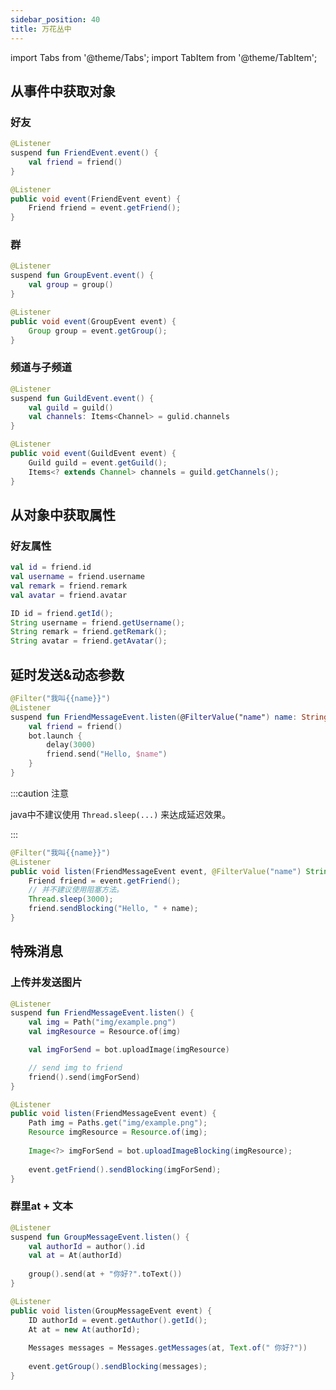 ```yaml
---
sidebar_position: 40
title: 万花丛中
---
```



import Tabs from '@theme/Tabs';
import TabItem from '@theme/TabItem';

## 从事件中获取对象
### 好友

<Tabs groupId="code">
<TabItem value="Kotlin" label="Kotlin" default>

```kotlin
@Listener
suspend fun FriendEvent.event() {
	val friend = friend()
}
```

</TabItem>
<TabItem value="Java" label="Java">

```java
@Listener
public void event(FriendEvent event) {
    Friend friend = event.getFriend();
}
```

</TabItem>
</Tabs>



### 群
<Tabs groupId="code">
<TabItem value="Kotlin" label="Kotlin" default>

```kotlin
@Listener
suspend fun GroupEvent.event() {
 	val group = group()   
}
```

</TabItem>
<TabItem value="Java" label="Java">

```java
@Listener
public void event(GroupEvent event) {
    Group group = event.getGroup();
}
```

</TabItem>
</Tabs>


### 频道与子频道
<Tabs groupId="code">
<TabItem value="Kotlin" label="Kotlin" default>

```kotlin
@Listener 
suspend fun GuildEvent.event() {
	val guild = guild()
    val channels: Items<Channel> = gulid.channels 
} 
```

</TabItem>
<TabItem value="Java" label="Java">

```java
@Listener
public void event(GuildEvent event) {
    Guild guild = event.getGuild();
    Items<? extends Channel> channels = guild.getChannels();
} 
```

</TabItem>
</Tabs>


## 从对象中获取属性
### 好友属性
<Tabs groupId="code">
<TabItem value="Kotlin" label="Kotlin" default>

```kotlin
val id = friend.id
val username = friend.username
val remark = friend.remark
val avatar = friend.avatar
```

</TabItem>
<TabItem value="Java" label="Java">

```java
ID id = friend.getId();
String username = friend.getUsername();
String remark = friend.getRemark();
String avatar = friend.getAvatar();
```

</TabItem>
</Tabs>



## 延时发送&动态参数
<Tabs groupId="code">
<TabItem value="Kotlin" label="Kotlin" default>

```kotlin
@Filter("我叫{{name}}")
@Listener
suspend fun FriendMessageEvent.listen(@FilterValue("name") name: String) {
    val friend = friend()
    bot.launch {
        delay(3000)
        friend.send("Hello, $name")
    }
}
```

</TabItem>
<TabItem value="Java" label="Java">

:::caution 注意

java中不建议使用 `Thread.sleep(...)` 来达成延迟效果。

:::

```java
@Filter("我叫{{name}}")
@Listener
public void listen(FriendMessageEvent event, @FilterValue("name") String name) throws Exception {
    Friend friend = event.getFriend();
    // 并不建议使用阻塞方法。
    Thread.sleep(3000);
    friend.sendBlocking("Hello, " + name);
}
```

</TabItem>
</Tabs>




## 特殊消息
### 上传并发送图片
<Tabs groupId="code">
<TabItem value="Kotlin" label="Kotlin" default>

```kotlin
@Listener
suspend fun FriendMessageEvent.listen() {
    val img = Path("img/example.png")
    val imgResource = Resource.of(img)

    val imgForSend = bot.uploadImage(imgResource)

    // send img to friend
    friend().send(imgForSend)
}
```

</TabItem>
<TabItem value="Java" label="Java">

```java
@Listener
public void listen(FriendMessageEvent event) {
    Path img = Paths.get("img/example.png");
    Resource imgResource = Resource.of(img);
    
    Image<?> imgForSend = bot.uploadImageBlocking(imgResource);
    
    event.getFriend().sendBlocking(imgForSend);
}
```

</TabItem>
</Tabs>



### 群里at + 文本
<Tabs groupId="code">
<TabItem value="Kotlin" label="Kotlin" default>

```kotlin
@Listener
suspend fun GroupMessageEvent.listen() {
    val authorId = author().id
    val at = At(authorId)
    
    group().send(at + "你好?".toText())
}
```

</TabItem>
<TabItem value="Java" label="Java">

```java
@Listener
public void listen(GroupMessageEvent event) {
    ID authorId = event.getAuthor().getId();
    At at = new At(authorId);
    
    Messages messages = Messages.getMessages(at, Text.of(" 你好?"))
    
    event.getGroup().sendBlocking(messages);
}
```

</TabItem>
</Tabs>






